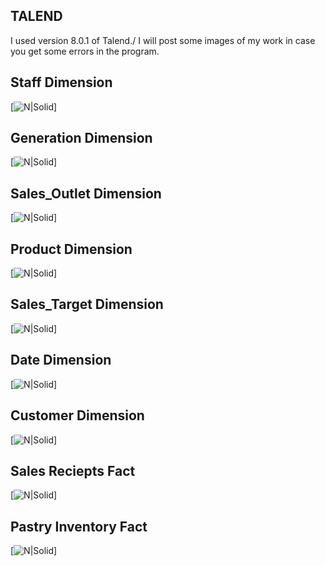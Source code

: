 ## TALEND 

I used version 8.0.1 of Talend./
I will post some images of my work in case you get some errors in the program. 


## Staff Dimension

[![N|Solid](https://i.hizliresim.com/fx8xub8.png)]

## Generation Dimension

[![N|Solid](https://i.hizliresim.com/lpvmt0g.png)]

## Sales_Outlet Dimension

[![N|Solid](https://i.hizliresim.com/m44hksn.png)]

## Product Dimension

[![N|Solid](https://i.hizliresim.com/jbsav3a.png)]

## Sales_Target Dimension

[![N|Solid](https://i.hizliresim.com/nbuuy2g.png)]

## Date Dimension

[![N|Solid](https://i.hizliresim.com/q8bgz2l.png)]

## Customer Dimension

[![N|Solid](https://i.hizliresim.com/j6quwzo.png)]

## Sales Reciepts Fact

[![N|Solid](https://i.hizliresim.com/30ceb7v.png)]

## Pastry Inventory Fact

[![N|Solid](https://i.hizliresim.com/k80tsfl.png)]


